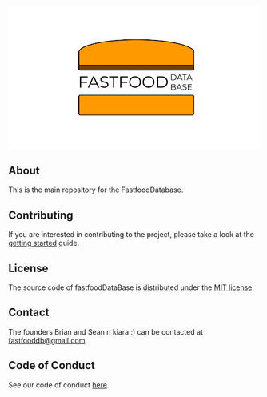 ![ffdblogo](fastfooddb.png)

## About

This is the main repository for the FastfoodDatabase.

## Contributing

If you are interested in contributing to the project, please take a look at the [getting started](./gettingstarted.md) guide. 

## License

The source code of fastfoodDataBase is distributed under the [MIT license](./LICENSE.txt).

## Contact

The founders Brian and Sean n kiara :) can be contacted at fastfooddb@gmail.com.

## Code of Conduct

See our code of conduct [here](./CODE_OF_CONDUCT.txt).
